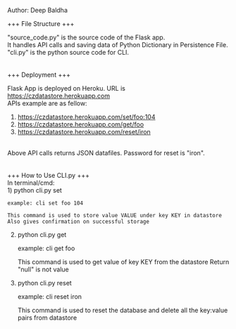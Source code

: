 Author: Deep Baldha


+++ File Structure +++

"source_code.py" is the source code of the Flask app.<br> It handles API calls and saving data of Python Dictionary in Persistence File.
"cli.py" is the python source code for CLI.
<br>
<br>
<br>
+++ Deployment +++

Flask App is deployed on Heroku.
URL is https://czdatastore.herokuapp.com <br>
APIs example are as fellow:
<br>
1) https://czdatastore.herokuapp.com/set/foo:104
2) https://czdatastore.herokuapp.com/get/foo
3) https://czdatastore.herokuapp.com/reset/iron
<br>
Above API calls returns JSON datafiles.
Password for reset is "iron".
<br>
<br>
<br>
+++ How to Use CLI.py +++
<br>
In terminal/cmd:
<br>
1) python cli.py set <KEY> <VALUE>
	
	example: cli set foo 104

	This command is used to store value VALUE under key KEY in datastore
	Also gives confirmation on successful storage

2) python cli.py get <KEY>
	
	example: cli get foo
	
	This command is used to get value of key KEY from the datastore
	Return "null" is not value

3) python cli.py reset <PassWord>
	
	example: cli reset iron
	
	This command is used to reset the database and delete all the key:value pairs from datastore

